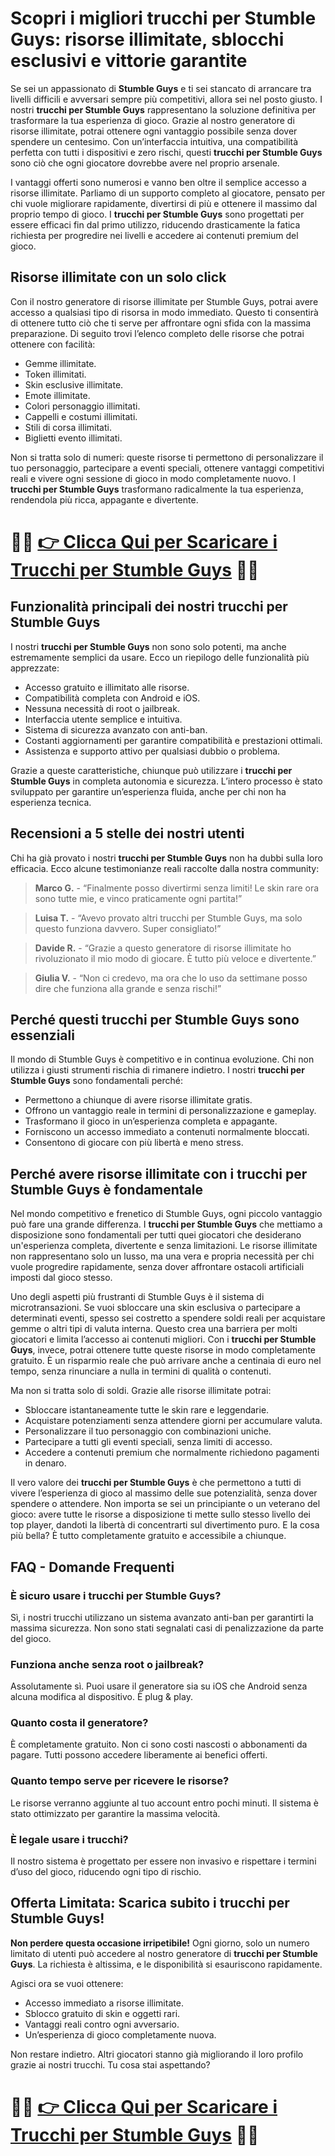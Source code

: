 <h1>Scopri i migliori trucchi per Stumble Guys: risorse illimitate, sblocchi esclusivi e vittorie garantite</h1>

<p>Se sei un appassionato di <strong>Stumble Guys</strong> e ti sei stancato di arrancare tra livelli difficili e avversari sempre più competitivi, allora sei nel posto giusto. I nostri <strong>trucchi per Stumble Guys</strong> rappresentano la soluzione definitiva per trasformare la tua esperienza di gioco. Grazie al nostro generatore di risorse illimitate, potrai ottenere ogni vantaggio possibile senza dover spendere un centesimo. Con un’interfaccia intuitiva, una compatibilità perfetta con tutti i dispositivi e zero rischi, questi <strong>trucchi per Stumble Guys</strong> sono ciò che ogni giocatore dovrebbe avere nel proprio arsenale.</p>

<p>I vantaggi offerti sono numerosi e vanno ben oltre il semplice accesso a risorse illimitate. Parliamo di un supporto completo al giocatore, pensato per chi vuole migliorare rapidamente, divertirsi di più e ottenere il massimo dal proprio tempo di gioco. I <strong>trucchi per Stumble Guys</strong> sono progettati per essere efficaci fin dal primo utilizzo, riducendo drasticamente la fatica richiesta per progredire nei livelli e accedere ai contenuti premium del gioco.</p>

<h2>Risorse illimitate con un solo click</h2>

<p>Con il nostro generatore di risorse illimitate per Stumble Guys, potrai avere accesso a qualsiasi tipo di risorsa in modo immediato. Questo ti consentirà di ottenere tutto ciò che ti serve per affrontare ogni sfida con la massima preparazione. Di seguito trovi l’elenco completo delle risorse che potrai ottenere con facilità:</p>

<ul>
  <li>Gemme illimitate.</li>
  <li>Token illimitati.</li>
  <li>Skin esclusive illimitate.</li>
  <li>Emote illimitate.</li>
  <li>Colori personaggio illimitati.</li>
  <li>Cappelli e costumi illimitati.</li>
  <li>Stili di corsa illimitati.</li>
  <li>Biglietti evento illimitati.</li>
</ul>

<p>Non si tratta solo di numeri: queste risorse ti permettono di personalizzare il tuo personaggio, partecipare a eventi speciali, ottenere vantaggi competitivi reali e vivere ogni sessione di gioco in modo completamente nuovo. I <strong>trucchi per Stumble Guys</strong> trasformano radicalmente la tua esperienza, rendendola più ricca, appagante e divertente.</p>

# 🔴🔴 **[👉 Clicca Qui per Scaricare i Trucchi per Stumble Guys](https://tinyurl.com/MobileLeggenda)** 🔴🔴

<h2>Funzionalità principali dei nostri trucchi per Stumble Guys</h2>

<p>I nostri <strong>trucchi per Stumble Guys</strong> non sono solo potenti, ma anche estremamente semplici da usare. Ecco un riepilogo delle funzionalità più apprezzate:</p>

<ul>
  <li>Accesso gratuito e illimitato alle risorse.</li>
  <li>Compatibilità completa con Android e iOS.</li>
  <li>Nessuna necessità di root o jailbreak.</li>
  <li>Interfaccia utente semplice e intuitiva.</li>
  <li>Sistema di sicurezza avanzato con anti-ban.</li>
  <li>Costanti aggiornamenti per garantire compatibilità e prestazioni ottimali.</li>
  <li>Assistenza e supporto attivo per qualsiasi dubbio o problema.</li>
</ul>

<p>Grazie a queste caratteristiche, chiunque può utilizzare i <strong>trucchi per Stumble Guys</strong> in completa autonomia e sicurezza. L’intero processo è stato sviluppato per garantire un’esperienza fluida, anche per chi non ha esperienza tecnica.</p>

<h2>Recensioni a 5 stelle dei nostri utenti</h2>

<p>Chi ha già provato i nostri <strong>trucchi per Stumble Guys</strong> non ha dubbi sulla loro efficacia. Ecco alcune testimonianze reali raccolte dalla nostra community:</p>

<blockquote>
  <p><strong>Marco G.</strong> - “Finalmente posso divertirmi senza limiti! Le skin rare ora sono tutte mie, e vinco praticamente ogni partita!”</p>
</blockquote>

<blockquote>
  <p><strong>Luisa T.</strong> - “Avevo provato altri trucchi per Stumble Guys, ma solo questo funziona davvero. Super consigliato!”</p>
</blockquote>

<blockquote>
  <p><strong>Davide R.</strong> - “Grazie a questo generatore di risorse illimitate ho rivoluzionato il mio modo di giocare. È tutto più veloce e divertente.”</p>
</blockquote>

<blockquote>
  <p><strong>Giulia V.</strong> - “Non ci credevo, ma ora che lo uso da settimane posso dire che funziona alla grande e senza rischi!”</p>
</blockquote>

<h2>Perché questi trucchi per Stumble Guys sono essenziali</h2>

<p>Il mondo di Stumble Guys è competitivo e in continua evoluzione. Chi non utilizza i giusti strumenti rischia di rimanere indietro. I nostri <strong>trucchi per Stumble Guys</strong> sono fondamentali perché:</p>

<ul>
  <li>Permettono a chiunque di avere risorse illimitate gratis.</li>
  <li>Offrono un vantaggio reale in termini di personalizzazione e gameplay.</li>
  <li>Trasformano il gioco in un’esperienza completa e appagante.</li>
  <li>Forniscono un accesso immediato a contenuti normalmente bloccati.</li>
  <li>Consentono di giocare con più libertà e meno stress.</li>
</ul>

<h2>Perché avere risorse illimitate con i trucchi per Stumble Guys è fondamentale</h2>

<p>Nel mondo competitivo e frenetico di Stumble Guys, ogni piccolo vantaggio può fare una grande differenza. I <strong>trucchi per Stumble Guys</strong> che mettiamo a disposizione sono fondamentali per tutti quei giocatori che desiderano un'esperienza completa, divertente e senza limitazioni. Le risorse illimitate non rappresentano solo un lusso, ma una vera e propria necessità per chi vuole progredire rapidamente, senza dover affrontare ostacoli artificiali imposti dal gioco stesso.</p>

<p>Uno degli aspetti più frustranti di Stumble Guys è il sistema di microtransazioni. Se vuoi sbloccare una skin esclusiva o partecipare a determinati eventi, spesso sei costretto a spendere soldi reali per acquistare gemme o altri tipi di valuta interna. Questo crea una barriera per molti giocatori e limita l’accesso ai contenuti migliori. Con i <strong>trucchi per Stumble Guys</strong>, invece, potrai ottenere tutte queste risorse in modo completamente gratuito. È un risparmio reale che può arrivare anche a centinaia di euro nel tempo, senza rinunciare a nulla in termini di qualità o contenuti.</p>

<p>Ma non si tratta solo di soldi. Grazie alle risorse illimitate potrai:</p>
<ul>
  <li>Sbloccare istantaneamente tutte le skin rare e leggendarie.</li>
  <li>Acquistare potenziamenti senza attendere giorni per accumulare valuta.</li>
  <li>Personalizzare il tuo personaggio con combinazioni uniche.</li>
  <li>Partecipare a tutti gli eventi speciali, senza limiti di accesso.</li>
  <li>Accedere a contenuti premium che normalmente richiedono pagamenti in denaro.</li>
</ul>

<p>Il vero valore dei <strong>trucchi per Stumble Guys</strong> è che permettono a tutti di vivere l’esperienza di gioco al massimo delle sue potenzialità, senza dover spendere o attendere. Non importa se sei un principiante o un veterano del gioco: avere tutte le risorse a disposizione ti mette sullo stesso livello dei top player, dandoti la libertà di concentrarti sul divertimento puro. E la cosa più bella? È tutto completamente gratuito e accessibile a chiunque.</p>

<h2>FAQ - Domande Frequenti</h2>

<h3>È sicuro usare i trucchi per Stumble Guys?</h3>
<p>Sì, i nostri trucchi utilizzano un sistema avanzato anti-ban per garantirti la massima sicurezza. Non sono stati segnalati casi di penalizzazione da parte del gioco.</p>

<h3>Funziona anche senza root o jailbreak?</h3>
<p>Assolutamente sì. Puoi usare il generatore sia su iOS che Android senza alcuna modifica al dispositivo. È plug & play.</p>

<h3>Quanto costa il generatore?</h3>
<p>È completamente gratuito. Non ci sono costi nascosti o abbonamenti da pagare. Tutti possono accedere liberamente ai benefici offerti.</p>

<h3>Quanto tempo serve per ricevere le risorse?</h3>
<p>Le risorse verranno aggiunte al tuo account entro pochi minuti. Il sistema è stato ottimizzato per garantire la massima velocità.</p>

<h3>È legale usare i trucchi?</h3>
<p>Il nostro sistema è progettato per essere non invasivo e rispettare i termini d’uso del gioco, riducendo ogni tipo di rischio.</p>

<h2>Offerta Limitata: Scarica subito i trucchi per Stumble Guys!</h2>

<p><strong>Non perdere questa occasione irripetibile!</strong> Ogni giorno, solo un numero limitato di utenti può accedere al nostro generatore di <strong>trucchi per Stumble Guys</strong>. La richiesta è altissima, e le disponibilità si esauriscono rapidamente.</p>

<p>Agisci ora se vuoi ottenere:</p>
<ul>
  <li>Accesso immediato a risorse illimitate.</li>
  <li>Sblocco gratuito di skin e oggetti rari.</li>
  <li>Vantaggi reali contro ogni avversario.</li>
  <li>Un’esperienza di gioco completamente nuova.</li>
</ul>

<p>Non restare indietro. Altri giocatori stanno già migliorando il loro profilo grazie ai nostri trucchi. Tu cosa stai aspettando?</p>

# 🔴🔴 **[👉 Clicca Qui per Scaricare i Trucchi per Stumble Guys](https://tinyurl.com/MobileLeggenda)** 🔴🔴
